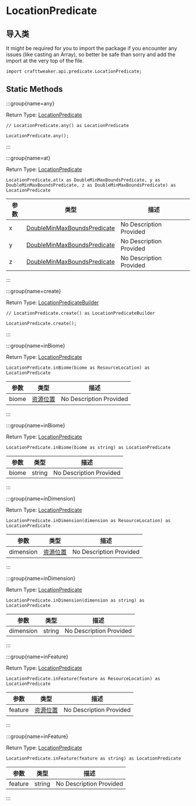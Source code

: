 # LocationPredicate

## 导入类

It might be required for you to import the package if you encounter any issues (like casting an Array), so better be safe than sorry and add the import at the very top of the file.
```zenscript
import crafttweaker.api.predicate.LocationPredicate;
```


## Static Methods

:::group{name=any}

Return Type: [LocationPredicate](/vanilla/api/predicate/LocationPredicate)

```zenscript
// LocationPredicate.any() as LocationPredicate

LocationPredicate.any();
```

:::

:::group{name=at}

Return Type: [LocationPredicate](/vanilla/api/predicate/LocationPredicate)

```zenscript
LocationPredicate.at(x as DoubleMinMaxBoundsPredicate, y as DoubleMinMaxBoundsPredicate, z as DoubleMinMaxBoundsPredicate) as LocationPredicate
```

| 参数 | 类型                                                                                | 描述                      |
| -- | --------------------------------------------------------------------------------- | ----------------------- |
| x  | [DoubleMinMaxBoundsPredicate](/vanilla/api/predicate/DoubleMinMaxBoundsPredicate) | No Description Provided |
| y  | [DoubleMinMaxBoundsPredicate](/vanilla/api/predicate/DoubleMinMaxBoundsPredicate) | No Description Provided |
| z  | [DoubleMinMaxBoundsPredicate](/vanilla/api/predicate/DoubleMinMaxBoundsPredicate) | No Description Provided |


:::

:::group{name=create}

Return Type: [LocationPredicateBuilder](/vanilla/api/predicate/builder/LocationPredicateBuilder)

```zenscript
// LocationPredicate.create() as LocationPredicateBuilder

LocationPredicate.create();
```

:::

:::group{name=inBiome}

Return Type: [LocationPredicate](/vanilla/api/predicate/LocationPredicate)

```zenscript
LocationPredicate.inBiome(biome as ResourceLocation) as LocationPredicate
```

| 参数    | 类型                                             | 描述                      |
| ----- | ---------------------------------------------- | ----------------------- |
| biome | [资源位置](/vanilla/api/resource/ResourceLocation) | No Description Provided |


:::

:::group{name=inBiome}

Return Type: [LocationPredicate](/vanilla/api/predicate/LocationPredicate)

```zenscript
LocationPredicate.inBiome(biome as string) as LocationPredicate
```

| 参数    | 类型     | 描述                      |
| ----- | ------ | ----------------------- |
| biome | string | No Description Provided |


:::

:::group{name=inDimension}

Return Type: [LocationPredicate](/vanilla/api/predicate/LocationPredicate)

```zenscript
LocationPredicate.inDimension(dimension as ResourceLocation) as LocationPredicate
```

| 参数        | 类型                                             | 描述                      |
| --------- | ---------------------------------------------- | ----------------------- |
| dimension | [资源位置](/vanilla/api/resource/ResourceLocation) | No Description Provided |


:::

:::group{name=inDimension}

Return Type: [LocationPredicate](/vanilla/api/predicate/LocationPredicate)

```zenscript
LocationPredicate.inDimension(dimension as string) as LocationPredicate
```

| 参数        | 类型     | 描述                      |
| --------- | ------ | ----------------------- |
| dimension | string | No Description Provided |


:::

:::group{name=inFeature}

Return Type: [LocationPredicate](/vanilla/api/predicate/LocationPredicate)

```zenscript
LocationPredicate.inFeature(feature as ResourceLocation) as LocationPredicate
```

| 参数      | 类型                                             | 描述                      |
| ------- | ---------------------------------------------- | ----------------------- |
| feature | [资源位置](/vanilla/api/resource/ResourceLocation) | No Description Provided |


:::

:::group{name=inFeature}

Return Type: [LocationPredicate](/vanilla/api/predicate/LocationPredicate)

```zenscript
LocationPredicate.inFeature(feature as string) as LocationPredicate
```

| 参数      | 类型     | 描述                      |
| ------- | ------ | ----------------------- |
| feature | string | No Description Provided |


:::

